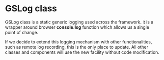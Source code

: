 # GSLog class
 
GSLog class is a static generic logging used across the framework. it is a wrapper around browser **console.log** function which allows us a single point of change.
 
If we decide to extend this logging mechanism with other functionalities, such as remote log recording, this is the only place to update. All other classes and components will use the new facility without code modification.


